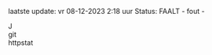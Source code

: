 laatste update: 
vr 08-12-2023  2:18   uur 
Status: FAALT - fout - 
<div class="service R">J</div><div class="service R">git</div><div class="service G">httpstat</div>